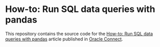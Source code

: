 # How-to: Run SQL data queries with pandas
This repository contains the source code for the [How-to: Run SQL data queries with pandas](https://www.oracle.com/news/connect/run-sql-data-queries-with-pandas.html) article published in [Oracle Connect](https://www.oracle.com/news/connect/). 
